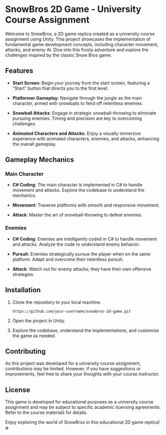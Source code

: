 # SnowBros 2D Game - University Course Assignment

Welcome to SnowBros, a 2D game replica created as a university course assignment using Unity. This project showcases the implementation of fundamental game development concepts, including character movement, attacks, and enemy AI. Dive into this frosty adventure and explore the challenges inspired by the classic Snow Bros game.

## Features

- **Start Screen**: Begin your journey from the start screen, featuring a "Start" button that directs you to the first level.

- **Platformer Gameplay**: Navigate through the jungle as the main character, armed with snowballs to fend off relentless enemies.

- **Snowball Attacks**: Engage in strategic snowball-throwing to eliminate pursuing enemies. Timing and precision are key to overcoming challenges.

- **Animated Characters and Attacks**: Enjoy a visually immersive experience with animated characters, enemies, and attacks, enhancing the overall gameplay.

## Gameplay Mechanics

### Main Character

- **C# Coding**: The main character is implemented in C# to handle movement and attacks. Explore the codebase to understand the mechanics.

- **Movement**: Traverse platforms with smooth and responsive movement.

- **Attack**: Master the art of snowball-throwing to defeat enemies.

### Enemies

- **C# Coding**: Enemies are intelligently coded in C# to handle movement and attacks. Analyze the code to understand enemy behavior.

- **Pursuit**: Enemies strategically pursue the player when on the same platform. Adapt and overcome their relentless pursuit.

- **Attack**: Watch out for enemy attacks; they have their own offensive strategies.

## Installation

1. Clone the repository to your local machine.
   ```
   https://github.com/your-username/snowbros-2d-game.git
   ```

2. Open the project in Unity.

3. Explore the codebase, understand the implementations, and customize the game as needed.

## Contributing

As this project was developed for a university course assignment, contributions may be limited. However, if you have suggestions or improvements, feel free to share your thoughts with your course instructor.

## License

This game is developed for educational purposes as a university course assignment and may be subject to specific academic licensing agreements. Refer to the course materials for details.

Enjoy exploring the world of SnowBros in this educational 2D game replica! ❄️
